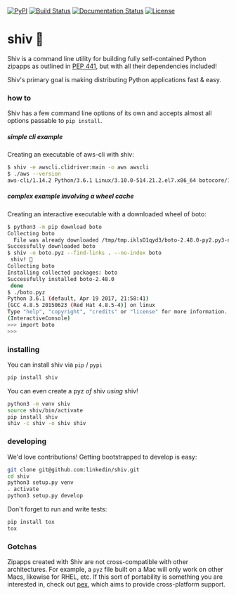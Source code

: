 [![PyPI](https://img.shields.io/pypi/v/shiv.svg)](https://pypi.python.org/pypi/shiv)
[![Build Status](https://travis-ci.org/linkedin/shiv.svg?branch=master)](https://travis-ci.org/linkedin/shiv)
[![Documentation Status](https://readthedocs.org/projects/shiv/badge/?version=latest)](http://shiv.readthedocs.io/en/latest/?badge=latest)
[![License](https://img.shields.io/badge/License-BSD%202--Clause-orange.svg)](https://opensource.org/licenses/BSD-2-Clause)

# shiv 🔪
Shiv is a command line utility for building fully self-contained Python zipapps as outlined in [PEP 441](http://legacy.python.org/dev/peps/pep-0441/), but with all their dependencies included!

Shiv's primary goal is making distributing Python applications fast & easy.

### how to

Shiv has a few command line options of its own and accepts almost all options passable to `pip install`.

##### simple cli example

Creating an executable of aws-cli with shiv:

```sh
$ shiv -e awscli.clidriver:main -o aws awscli
$ ./aws --version
aws-cli/1.14.2 Python/3.6.1 Linux/3.10.0-514.21.2.el7.x86_64 botocore/1.8.6
```

##### complex example involving a wheel cache

Creating an interactive executable with a downloaded wheel of boto:

```sh
$ python3 -m pip download boto
Collecting boto
  File was already downloaded /tmp/tmp.iklsO1qyd3/boto-2.48.0-py2.py3-none-any.whl
Successfully downloaded boto
$ shiv -o boto.pyz --find-links . --no-index boto
 shiv! 🔪
Collecting boto
Installing collected packages: boto
Successfully installed boto-2.48.0
 done
$ ./boto.pyz
Python 3.6.1 (default, Apr 19 2017, 21:58:41)
[GCC 4.8.5 20150623 (Red Hat 4.8.5-4)] on linux
Type "help", "copyright", "credits" or "license" for more information.
(InteractiveConsole)
>>> import boto
>>>
```

### installing

You can install shiv via `pip` / `pypi`

```sh
pip install shiv
```

You can even create a pyz _of_ shiv _using_ shiv!

```sh
python3 -m venv shiv
source shiv/bin/activate
pip install shiv
shiv -c shiv -o shiv shiv
```

### developing

We'd love contributions! Getting bootstrapped to develop is easy:

```sh
git clone git@github.com:linkedin/shiv.git
cd shiv
python3 setup.py venv
. activate
python3 setup.py develop
```

Don't forget to run and write tests:

```sh
pip install tox
tox
```

### Gotchas

Zipapps created with Shiv are not cross-compatible with other architectures. For example, a `pyz` file built on a Mac will only work on other Macs, likewise for RHEL, etc. If this sort of portability is something you are interested in, check out [pex](https://github.com/pantsbuild/pex), which aims to provide cross-platform support.
